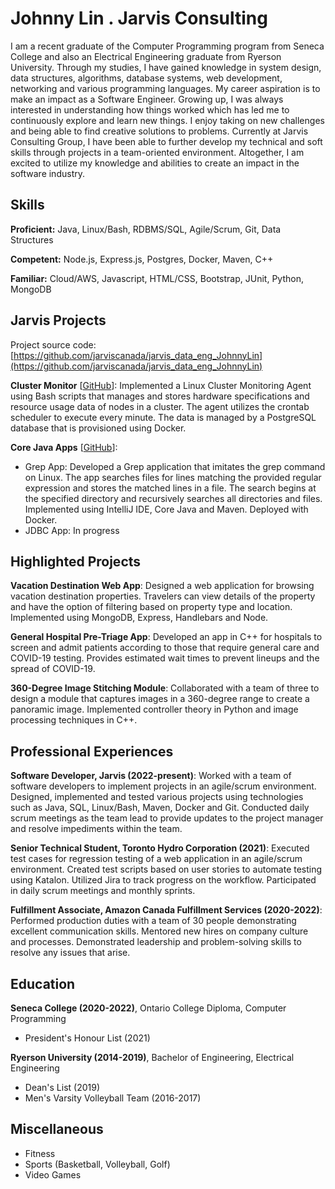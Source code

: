 # Johnny Lin . Jarvis Consulting

I am a recent graduate of the Computer Programming program from Seneca College and also an Electrical Engineering graduate from Ryerson University. Through my studies, I have gained knowledge in system design, data structures, algorithms, database systems, web development, networking and various programming languages. My career aspiration is to make an impact as a Software Engineer. Growing up, I was always interested in understanding how things worked which has led me to continuously explore and learn new things. I enjoy taking on new challenges and being able to find creative solutions to problems. Currently at Jarvis Consulting Group, I have been able to further develop my technical and soft skills through projects in a team-oriented environment. Altogether, I am excited to utilize my knowledge and abilities to create an impact in the software industry.

## Skills

**Proficient:** Java, Linux/Bash, RDBMS/SQL, Agile/Scrum, Git, Data Structures

**Competent:** Node.js, Express.js, Postgres, Docker, Maven, C++

**Familiar:** Cloud/AWS, Javascript, HTML/CSS, Bootstrap, JUnit, Python, MongoDB

## Jarvis Projects

Project source code: [https://github.com/jarviscanada/jarvis_data_eng_JohnnyLin](https://github.com/jarviscanada/jarvis_data_eng_JohnnyLin)


**Cluster Monitor** [[GitHub](https://github.com/jarviscanada/jarvis_data_eng_JohnnyLin/tree/master/linux_sql)]: Implemented a Linux Cluster Monitoring Agent using Bash scripts that manages and stores hardware specifications and resource usage data of nodes in a cluster. The agent utilizes the crontab scheduler to execute every minute. The data is managed by a PostgreSQL database that is provisioned using Docker.

**Core Java Apps** [[GitHub](https://github.com/jarviscanada/jarvis_data_eng_JohnnyLin/tree/master/core_java)]:
      
  - Grep App: Developed a Grep application that imitates the grep command on Linux. The app searches files for lines matching the provided regular expression and stores the matched lines in a file. The search begins at the specified directory and recursively searches all directories and files. Implemented using IntelliJ IDE, Core Java and Maven. Deployed with Docker.
  - JDBC App: In progress


## Highlighted Projects
**Vacation Destination Web App**: Designed a web application for browsing vacation destination properties. Travelers can view details of the property and have the option of filtering based on property type and location. Implemented using MongoDB, Express, Handlebars and Node.

**General Hospital Pre-Triage App**: Developed an app in C++ for hospitals to screen and admit patients according to those that require general care and COVID-19 testing. Provides estimated wait times to prevent lineups and the spread of COVID-19.

**360-Degree Image Stitching Module**: Collaborated with a team of three to design a module that captures images in a 360-degree range to create a panoramic image. Implemented controller theory in Python and image processing techniques in C++.


## Professional Experiences

**Software Developer, Jarvis (2022-present)**: Worked with a team of software developers to implement projects in an agile/scrum environment. Designed, implemented and tested various projects using technologies such as Java, SQL, Linux/Bash, Maven, Docker and Git. Conducted daily scrum meetings as the team lead to provide updates to the project manager and resolve impediments within the team.

**Senior Technical Student, Toronto Hydro Corporation (2021)**: Executed test cases for regression testing of a web application in an agile/scrum environment. Created test scripts based on user stories to automate testing using Katalon. Utilized Jira to track progress on the workflow. Participated in daily scrum meetings and monthly sprints.

**Fulfillment Associate, Amazon Canada Fulfillment Services (2020-2022)**: Performed production duties with a team of 30 people demonstrating excellent communication skills. Mentored new hires on company culture and processes. Demonstrated leadership and problem-solving skills to resolve any issues that arise.


## Education
**Seneca College (2020-2022)**, Ontario College Diploma, Computer Programming
- President's Honour List (2021)

**Ryerson University (2014-2019)**, Bachelor of Engineering, Electrical Engineering
- Dean's List (2019)
- Men's Varsity Volleyball Team (2016-2017)


## Miscellaneous
- Fitness
- Sports (Basketball, Volleyball, Golf)
- Video Games